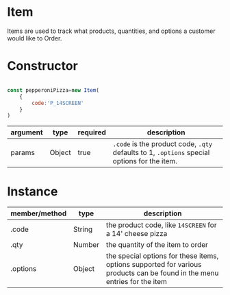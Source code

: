 Item
====
Items are used to track what products, quantities, and options a customer would like to Order.

Constructor
====

```js

const pepperoniPizza=new Item(
    {
        code:'P_14SCREEN'
    }
)

```

|argument|type  |required|description|
|--------|------|--------|-------|
|params  |Object|true    | `.code` is the product code, `.qty` defaults to 1, `.options` special options for the item.|

Instance
====

|member/method|type  |description|
|-------------|------|-------    |
|.code        |String|the product code, like `14SCREEN` for a 14' cheese pizza|
|.qty         |Number|the quantity of the item to order|
|.options     |Object|the special options for these items, options supported for various products can be found in the menu entries for the item|

